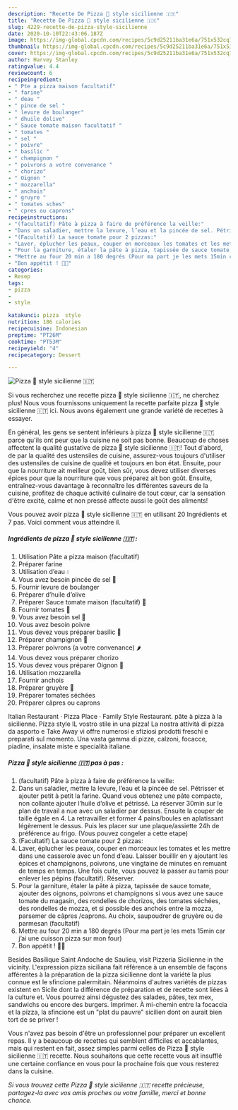 ```yaml
---
description: "Recette De Pizza 🍕 style sicilienne 🇮🇹"
title: "Recette De Pizza 🍕 style sicilienne 🇮🇹"
slug: 4229-recette-de-pizza-style-sicilienne
date: 2020-10-10T22:43:06.187Z
image: https://img-global.cpcdn.com/recipes/5c9d25211ba31e6a/751x532cq70/pizza-🍕-style-sicilienne-🇮🇹-photo-principale-de-la-recette.jpg
thumbnail: https://img-global.cpcdn.com/recipes/5c9d25211ba31e6a/751x532cq70/pizza-🍕-style-sicilienne-🇮🇹-photo-principale-de-la-recette.jpg
cover: https://img-global.cpcdn.com/recipes/5c9d25211ba31e6a/751x532cq70/pizza-🍕-style-sicilienne-🇮🇹-photo-principale-de-la-recette.jpg
author: Harvey Stanley
ratingvalue: 4.4
reviewcount: 6
recipeingredient:
- " Pte a pizza maison facultatif"
- " farine"
- " deau "
- " pince de sel "
- " levure de boulanger"
- " dhuile dolive"
- " Sauce tomate maison facultatif "
- " tomates "
- " sel "
- " poivre"
- " basilic "
- " champignon "
- " poivrons a votre convenance "
- " chorizo"
- " Oignon "
- " mozzarella"
- " anchois"
- " gruyre "
- " tomates sches"
- " cpres ou caprons"
recipeinstructions:
- "(facultatif) Pâte à pizza à faire de préférence la veille:"
- "Dans un saladier, mettre la levure, l’eau et la pincée de sel. Pétrisser et ajouter petit à petit la farine. Quand vous obtenez une pâte compacte, non collante ajouter l’huile d’olive et pétrissé. La réserver 30min sur le plan de travail a nue avec un saladier par dessus. Ensuite la couper de taille égale en 4. La retravailler et former 4 pains/boules en aplatissant légèrement le dessus. Puis les placer sur une plaque/assiette 24h de préférence au frigo. (Vous pouvez congeler a cette etape)"
- "(Facultatif) La sauce tomate pour 2 pizzas:"
- "Laver, éplucher les peaux, couper en morceaux les tomates et les mettre dans une casserole avec un fond d’eau. Laisser bouillir en y ajoutant les épices et champignons, poivrons, une vingtaine de minutes en remuant de temps en temps. Une fois cuite, vous pouvez la passer au tamis pour enlever les pépins (facultatif). Réserver."
- "Pour la garniture, étaler la pâte à pizza, tapissée de sauce tomate, ajouter des oignons, poivrons et champignons si vous avez une sauce tomate du magasin, des rondelles de chorizos, des tomates séchées, des rondelles de mozza, et si possible des anchois entre la mozza, parsemer de câpres /caprons. Au choix, saupoudrer de gruyère ou de parmesan (facultatif)"
- "Mettre au four 20 min a 180 degrés (Pour ma part je les mets 15min car j’ai une cuisson pizza sur mon four)"
- "Bon appétit ! 🤤🍕"
categories:
- Resep
tags:
- pizza
- 
- style

katakunci: pizza  style 
nutrition: 186 calories
recipecuisine: Indonesian
preptime: "PT26M"
cooktime: "PT53M"
recipeyield: "4"
recipecategory: Dessert

---
```



![Pizza 🍕 style sicilienne 🇮🇹](https://img-global.cpcdn.com/recipes/5c9d25211ba31e6a/751x532cq70/pizza-🍕-style-sicilienne-🇮🇹-photo-principale-de-la-recette.jpg)

Si vous recherchez une recette pizza 🍕 style sicilienne 🇮🇹, ne cherchez plus! Nous vous fournissons uniquement la recette parfaite pizza 🍕 style sicilienne 🇮🇹 ici. Nous avons également une grande variété de recettes à essayer.

En général, les gens se sentent inférieurs à pizza 🍕 style sicilienne 🇮🇹 parce qu'ils ont peur que la cuisine ne soit pas bonne. Beaucoup de choses affectent la qualité gustative de pizza 🍕 style sicilienne 🇮🇹! Tout d'abord, de par la qualité des ustensiles de cuisine, assurez-vous toujours d'utiliser des ustensiles de cuisine de qualité et toujours en bon état. Ensuite, pour que la nourriture ait meilleur goût, bien sûr, vous devez utiliser diverses épices pour que la nourriture que vous préparez ait bon goût. Ensuite, entraînez-vous davantage à reconnaître les différentes saveurs de la cuisine, profitez de chaque activité culinaire de tout cœur, car la sensation d'être excité, calme et non pressé affecte aussi le goût des aliments!

<!--inarticleads1-->

Vous pouvez avoir pizza 🍕 style sicilienne 🇮🇹 en utilisant 20 Ingrédients et 7 pas. Voici comment vous atteindre il.

##### Ingrédients de pizza 🍕 style sicilienne 🇮🇹 :

1. Utilisation  Pâte a pizza maison (facultatif)
1. Préparer  farine
1. Utilisation  d’eau 💧
1. Vous avez besoin  pincée de sel 🧂
1. Fournir  levure de boulanger
1. Préparer  d’huile d’olive
1. Préparer  Sauce tomate maison (facultatif) 🥫
1. Fournir  tomates 🍅
1. Vous avez besoin  sel 🧂
1. Vous avez besoin  poivre
1. Vous devez vous préparer  basilic 🌿
1. Préparer  champignon 🍄
1. Préparer  poivrons (a votre convenance) 🌶
1. Vous devez vous préparer  chorizo
1. Vous devez vous préparer  Oignon 🧅
1. Utilisation  mozzarella
1. Fournir  anchois
1. Préparer  gruyère 🧀
1. Préparer  tomates séchées
1. Préparer  câpres ou caprons


Italian Restaurant · Pizza Place · Family Style Restaurant. pâte à pizza à la sicilienne. Pizza style IL vostro stile in una pizza! La nostra attività di pizza da asporto e Take Away vi offre numerosi e sfiziosi prodotti freschi e preparati sul momento. Una vasta gamma di pizze, calzoni, focacce, piadine, insalate miste e specialità italiane. 

<!--inarticleads2-->

##### Pizza 🍕 style sicilienne 🇮🇹 pas à pas :

1. (facultatif) Pâte à pizza à faire de préférence la veille:
1. Dans un saladier, mettre la levure, l’eau et la pincée de sel. Pétrisser et ajouter petit à petit la farine. Quand vous obtenez une pâte compacte, non collante ajouter l’huile d’olive et pétrissé. La réserver 30min sur le plan de travail a nue avec un saladier par dessus. Ensuite la couper de taille égale en 4. La retravailler et former 4 pains/boules en aplatissant légèrement le dessus. Puis les placer sur une plaque/assiette 24h de préférence au frigo. (Vous pouvez congeler a cette etape)
1. (Facultatif) La sauce tomate pour 2 pizzas:
1. Laver, éplucher les peaux, couper en morceaux les tomates et les mettre dans une casserole avec un fond d’eau. Laisser bouillir en y ajoutant les épices et champignons, poivrons, une vingtaine de minutes en remuant de temps en temps. Une fois cuite, vous pouvez la passer au tamis pour enlever les pépins (facultatif). Réserver.
1. Pour la garniture, étaler la pâte à pizza, tapissée de sauce tomate, ajouter des oignons, poivrons et champignons si vous avez une sauce tomate du magasin, des rondelles de chorizos, des tomates séchées, des rondelles de mozza, et si possible des anchois entre la mozza, parsemer de câpres /caprons. Au choix, saupoudrer de gruyère ou de parmesan (facultatif)
1. Mettre au four 20 min a 180 degrés (Pour ma part je les mets 15min car j’ai une cuisson pizza sur mon four)
1. Bon appétit ! 🤤🍕


Besides Basilique Saint Andoche de Saulieu, visit Pizzeria Sicilienne in the vicinity. L&#39;expression pizza siciliana fait référence à un ensemble de façons afférentes à la préparation de la pizza sicilienne dont la variété la plus connue est le sfincione palermitain. Néanmoins d&#39;autres variétés de pizzas existent en Sicile dont la différence de préparation et de recette sont liées à la culture et. Vous pourrez ainsi dégustez des salades, pâtes, tex mex, sandwichs ou encore des burgers. Imprimer. À mi-chemin entre la focaccia et la pizza, la sfincione est un &#34;plat du pauvre&#34; sicilien dont on aurait bien tort de se priver ! 

<!--inarticleads1-->

<p>
Vous n'avez pas besoin d'être un professionnel pour préparer un excellent repas. Il y a beaucoup de recettes qui semblent difficiles et accablantes, mais qui restent en fait, assez simples parmi celles de Pizza 🍕 style sicilienne 🇮🇹 recette. Nous souhaitons que cette recette vous ait insufflé une certaine confiance en vous pour la prochaine fois que vous resterez dans la cuisine.
</p>

<p>
<i>Si vous trouvez cette Pizza 🍕 style sicilienne 🇮🇹 recette précieuse, partagez-la avec vos amis proches ou votre famille, merci et bonne chance.</i>
</p>
